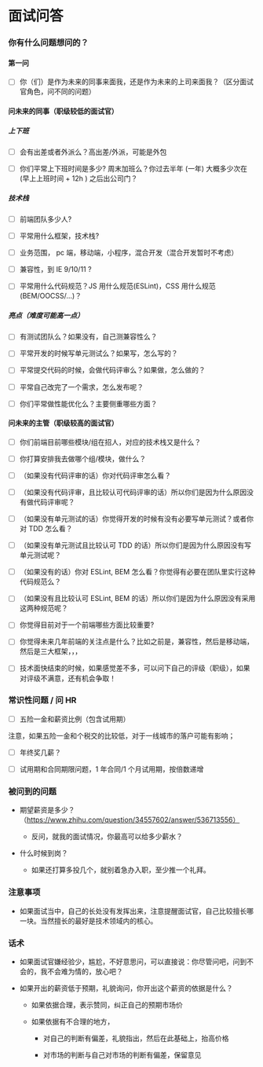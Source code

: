 # 面试问答

### 你有什么问题想问的？

#### 第一问

- [ ] 你（们）是作为未来的同事来面我，还是作为未来的上司来面我？（区分面试官角色，问不同的问题）

#### 问未来的同事（职级较低的面试官）

##### 上下班

- [ ] 会有出差或者外派么？高出差/外派，可能是外包

- [ ] 你们平常上下班时间是多少? 周末加班么？你过去半年 (一年) 大概多少次在 (早上上班时间 + 12h ) 之后出公司门？

##### 技术栈

- [ ] 前端团队多少人?

- [ ] 平常用什么框架，技术栈?

- [ ] 业务范围， pc 端，移动端，小程序，混合开发（混合开发暂时不考虑）

- [ ] 兼容性，到 IE 9/10/11 ?

- [ ] 平常用什么代码规范？JS 用什么规范(ESLint)，CSS 用什么规范(BEM/OOCSS/...)？

##### 亮点（难度可能高一点）

- [ ] 有测试团队么？如果没有，自己测兼容性么？

- [ ] 平常开发的时候写单元测试么？如果写，怎么写的？

- [ ] 平常提交代码的时候，会做代码评审么？如果做，怎么做的？

- [ ] 平常自己改完了一个需求，怎么发布呢？

- [ ] 你们平常做性能优化么？主要侧重哪些方面？

#### 问未来的主管（职级较高的面试官）

- [ ] 你们前端目前哪些模块/组在招人，对应的技术栈又是什么？

- [ ] 你打算安排我去做哪个组/模块，做什么？

- [ ] （如果没有代码评审的话）你对代码评审怎么看？

- [ ] （如果没有代码评审，且比较认可代码评审的话）所以你们是因为什么原因没有做代码评审呢？

- [ ] （如果没有单元测试的话）你觉得开发的时候有没有必要写单元测试？或者你对 TDD 怎么看？

- [ ] （如果没有单元测试且比较认可 TDD 的话）所以你们是因为什么原因没有写单元测试呢？

- [ ] （如果没有的话）你对 ESLint, BEM 怎么看？你觉得有必要在团队里实行这种代码规范么？

- [ ] （如果没有且比较认可 ESLint, BEM 的话）所以你们是因为什么原因没有采用这两种规范呢？

- [ ] 你觉得目前对于一个前端哪些方面比较重要?

- [ ] 你觉得未来几年前端的关注点是什么？比如之前是，兼容性，然后是移动端，然后是三大框架，，，

- [ ] 技术面快结束的时候，如果感觉差不多，可以问下自己的评级（职级），如果对评级不满意，还有机会争取！

### 常识性问题 / 问 HR

- [ ] 五险一金和薪资比例（包含试用期）

注意，如果五险一金和个税交的比较低，对于一线城市的落户可能有影响；

- [ ] 年终奖几薪？

- [ ] 试用期和合同期限问题，1 年合同/1 个月试用期，按倍数递增

### 被问到的问题

- 期望薪资是多少？（https://www.zhihu.com/question/34557602/answer/536713556）

  - 反问，就我的面试情况，你最高可以给多少薪水？

- 什么时候到岗？

  - 如果还打算多投几个，就别着急办入职，至少推一个礼拜。

### 注意事项

- 如果面试当中，自己的长处没有发挥出来，注意提醒面试官，自己比较擅长哪一块。当然擅长的最好是技术领域内的核心。

### 话术

- 如果面试官嫌经验少，尴尬，不好意思问，可以直接说：你尽管问吧，问到不会的，我不会难为情的，放心吧？

- 如果开出的薪资低于预期，礼貌询问，你开出这个薪资的依据是什么？

  - 如果依据合理，表示赞同，纠正自己的预期市场价

  - 如果依据有不合理的地方，

    - 对自己的判断有偏差，礼貌指出，然后在此基础上，抬高价格

    - 对市场的判断与自己对市场的判断有偏差，保留意见
